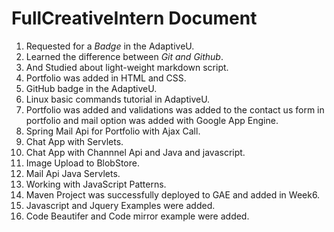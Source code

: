 # FullCreativeIntern Document
1. Requested for a *Badge* in the AdaptiveU.
2. Learned the difference between *Git and Github*.
3. And Studied about light-weight markdown script.
4. Portfolio was added in HTML and CSS.
5. GitHub badge in the AdaptiveU.
6. Linux basic commands tutorial in AdaptiveU.
7. Portfolio was added and validations was added to the contact us form in portfolio and mail option was added with Google App Engine.
8. Spring Mail Api for Portfolio with Ajax Call.
9. Chat App with Servlets.
10. Chat App with Channnel Api and Java and javascript.
11. Image Upload to BlobStore.
12. Mail Api Java Servlets.
13. Working with JavaScript Patterns.
14. Maven Project was successfully deployed to GAE and added in Week6.
15. Javascript and Jquery Examples were added.
16. Code Beautifer and Code mirror example were added.


